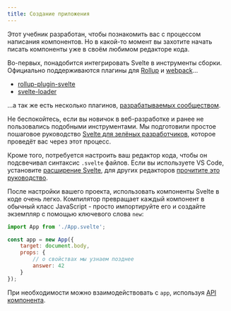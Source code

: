 ```yaml
---
title: Создание приложения
---
```


Этот учебник разработан, чтобы познакомить вас с процессом написания компонентов. Но в какой-то момент вы захотите начать писать компоненты уже в своём любимом редакторе кода.

Во-первых, понадобится интегрировать Svelte в инструменты сборки. Официально поддерживаются плагины для [Rollup](https://rollupjs.org) и [webpack](https://webpack.js.org/)...

* [rollup-plugin-svelte](https://github.com/sveltejs/rollup-plugin-svelte)
* [svelte-loader](https://github.com/sveltejs/svelte-loader)

...а так же есть несколько плагинов, [разрабатываемых сообществом](https://github.com/sveltejs/integrations#bundler-plugins).

Не беспокойтесь, если вы  новичок в веб-разработке и ранее не пользовались подобными инструментами. Мы подготовили простое пошаговое руководство [Svelte для зелёных разработчиков](blog/svelte-for-new-developers), которое проведёт вас через этот процесс.

Кроме того, потребуется настроить ваш редактор кода, чтобы он подсвечивал синтаксис `.svelte` файлов. Если вы используете VS Code, установите [расширение Svelte](https://marketplace.visualstudio.com/items?itemName=svelte.svelte-vscode), для других редакторов [прочитите это руководство](blog/setting-up-your-editor).

После настройки вашего проекта, использовать компоненты Svelte в коде очень легко. Компилятор превращает каждый компонент в обычный класс JavaScript - просто импортируйте его и создайте экземпляр с помощью ключевого слова `new`:

```js
import App from './App.svelte';

const app = new App({
	target: document.body,
	props: {
		// о свойствах мы узнаем позднее
		answer: 42
	}
});
```

При необходимости можно взаимодействовать с `app`, используя [API компонента](docs#API_компонента_на_клиенте).
